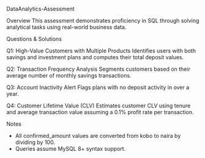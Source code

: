 DataAnalytics-Assessment

Overview
This assessment demonstrates proficiency in SQL through solving analytical tasks using real-world business data.

Questions & Solutions

Q1: High-Value Customers with Multiple Products
Identifies users with both savings and investment plans and computes their total deposit values.

Q2: Transaction Frequency Analysis
Segments customers based on their average number of monthly savings transactions.

Q3: Account Inactivity Alert
Flags plans with no deposit activity in over a year.

Q4: Customer Lifetime Value (CLV)
Estimates customer CLV using tenure and average transaction value assuming a 0.1% profit rate per transaction.

Notes
- All confirmed_amount values are converted from kobo to naira by dividing by 100.
- Queries assume MySQL 8+ syntax support.
